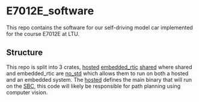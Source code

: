 # E7012E_software
This repo contains the software for our self-driving model car implemented for the course E7012E at LTU.

## Structure

This repo is split into 3 crates, [hosted](./hosted) [embedded_rtic](./embedded_rtic) [shared](./shared)
where shared and embedded_rtic are [no_std](https://docs.rust-embedded.org/book/intro/no-std.html) which allows them to run on both a hosted
and an embedded system.
The [hosted](./hosted) defines the main binary that will run on the [SBC](https://se.rs-online.com/web/p/rock-sbc-boards/2209536),
this code will likely be responsible for path planning using computer vision.
